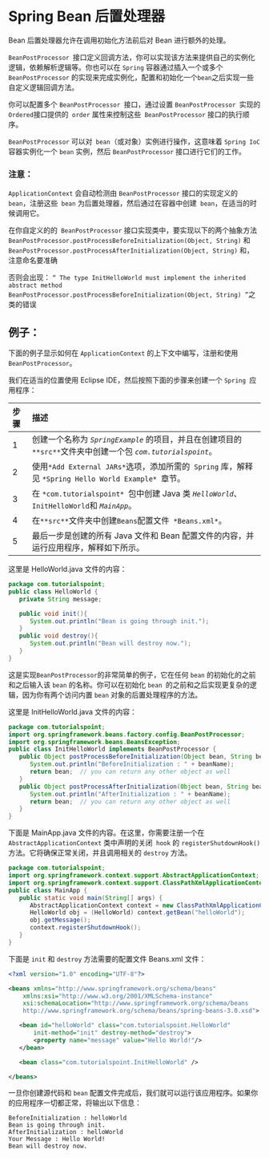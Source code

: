 # Spring Bean 后置处理器

Bean 后置处理器允许在调用初始化方法前后对 Bean 进行额外的处理。

`BeanPostProcessor `接口定义回调方法，你可以实现该方法来提供自己的实例化逻辑，依赖解析逻辑等。你也可以在 `Spring` 容器通过插入一个或多个 `BeanPostProcessor` 的实现来完成实例化，配置和初始化一个`bean`之后实现一些自定义逻辑回调方法。

你可以配置多个 `BeanPostProcessor `接口，通过设置 `BeanPostProcessor `实现的` Ordered `接口提供的` order` 属性来控制这些` BeanPostProcessor` 接口的执行顺序。

`BeanPostProcessor` 可以对` bean`（或对象）实例进行操作，这意味着 `Spring IoC` 容器实例化一个 `bean` 实例，然后 `BeanPostProcessor` 接口进行它们的工作。

### 注意：

`ApplicationContext` 会自动检测由 `BeanPostProcessor` 接口的实现定义的 `bean`，注册这些` bean` 为后置处理器，然后通过在容器中创建` bean`，在适当的时候调用它。

在你自定义的的` BeanPostProcessor` 接口实现类中，要实现以下的两个抽象方法 `BeanPostProcessor.postProcessBeforeInitialization(Object, String)` 和 `BeanPostProcessor.postProcessAfterInitialization(Object, String)` 和，注意命名要准确

否则会出现： `“ The type InitHelloWorld must implement the inherited abstract method BeanPostProcessor.postProcessBeforeInitialization(Object, String) ”`之类的错误

## 例子：

下面的例子显示如何在 `ApplicationContext` 的上下文中编写，注册和使用 `BeanPostProcessor`。

我们在适当的位置使用 Eclipse IDE，然后按照下面的步骤来创建一个 `Spring `应用程序：

| 步骤 | 描述                                                         |
| :--- | :----------------------------------------------------------- |
| 1    | 创建一个名称为 *`SpringExample`* 的项目，并且在创建项目的` **src** `文件夹中创建一个包 *`com.tutorialspoint`*。 |
| 2    | 使用` *Add External JARs* `选项，添加所需的` Spring` 库，解释见 `*Spring Hello World Example* `章节。 |
| 3    | 在 `*com.tutorialspoint* `包中创建 Java 类 *`HelloWorld`*、`InitHelloWorld`和 *`MainApp`*。 |
| 4    | 在` **src** `文件夹中创建` Beans `配置文件` *Beans.xml*`。   |
| 5    | 最后一步是创建的所有 Java 文件和 Bean 配置文件的内容，并运行应用程序，解释如下所示。 |

这里是 HelloWorld.java 文件的内容：

```java
package com.tutorialspoint;
public class HelloWorld {
   private String message;

   public void init(){
      System.out.println("Bean is going through init.");
   }
   public void destroy(){
      System.out.println("Bean will destroy now.");
   }
}
```

这是实现` BeanPostProcessor `的非常简单的例子，它在任何 `bean` 的初始化的之前和之后输入该 `bean` 的名称。你可以在初始化 `bean `的之前和之后实现更复杂的逻辑，因为你有两个访问内置 `bean` 对象的后置处理程序的方法。

这里是 InitHelloWorld.java 文件的内容：

```java
package com.tutorialspoint;
import org.springframework.beans.factory.config.BeanPostProcessor;
import org.springframework.beans.BeansException;
public class InitHelloWorld implements BeanPostProcessor {
   public Object postProcessBeforeInitialization(Object bean, String beanName) throws BeansException {
      System.out.println("BeforeInitialization : " + beanName);
      return bean;  // you can return any other object as well
   }
   public Object postProcessAfterInitialization(Object bean, String beanName) throws BeansException {
      System.out.println("AfterInitialization : " + beanName);
      return bean;  // you can return any other object as well
   }
}
```

下面是 MainApp.java 文件的内容。在这里，你需要注册一个在 `AbstractApplicationContext` 类中声明的关闭` hook` 的 `registerShutdownHook() `方法。它将确保正常关闭，并且调用相关的 `destroy` 方法。

```java
package com.tutorialspoint;
import org.springframework.context.support.AbstractApplicationContext;
import org.springframework.context.support.ClassPathXmlApplicationContext;
public class MainApp {
   public static void main(String[] args) {
      AbstractApplicationContext context = new ClassPathXmlApplicationContext("Beans.xml");
      HelloWorld obj = (HelloWorld) context.getBean("helloWorld");
      obj.getMessage();
      context.registerShutdownHook();
   }
}
```

下面是 `init` 和 `destroy` 方法需要的配置文件 Beans.xml 文件：

```xml
<?xml version="1.0" encoding="UTF-8"?>

<beans xmlns="http://www.springframework.org/schema/beans"
    xmlns:xsi="http://www.w3.org/2001/XMLSchema-instance"
    xsi:schemaLocation="http://www.springframework.org/schema/beans
    http://www.springframework.org/schema/beans/spring-beans-3.0.xsd">

   <bean id="helloWorld" class="com.tutorialspoint.HelloWorld"
       init-method="init" destroy-method="destroy">
       <property name="message" value="Hello World!"/>
   </bean>

   <bean class="com.tutorialspoint.InitHelloWorld" />

</beans>
```

一旦你创建源代码和 `bean` 配置文件完成后，我们就可以运行该应用程序。如果你的应用程序一切都正常，将输出以下信息：

```
BeforeInitialization : helloWorld
Bean is going through init.
AfterInitialization : helloWorld
Your Message : Hello World!
Bean will destroy now.
```